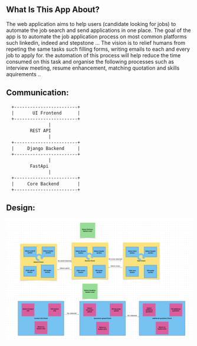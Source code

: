 ## What Is This App About?
The web application aims to help users (candidate looking for jobs) to automate the job search and send applications in one place.
The goal of the app is to automate the job application process on most common platforms such linkedin, indeed and stepstone ...
The vision is to relief humans from repeting the same tasks such filling forms, writing emails to each and every job to apply for. the automation of this process will help reduce the time consumed on this task and organise the following processes such as interview meeting, resume enhancement, matching quotation and skills aquirements ..

## Communication:

      +------------------------+
      |       UI Frontend      |
      +------------------------+
                    |
             REST API 
                    |
      +------------------------+
      |     Django Backend     |
      +------------------------+
                    |
             FastApi 
                    |
      +------------------------+
      |     Core Backend       |
      +------------------------+

## Design:

![design](<design.png>)
